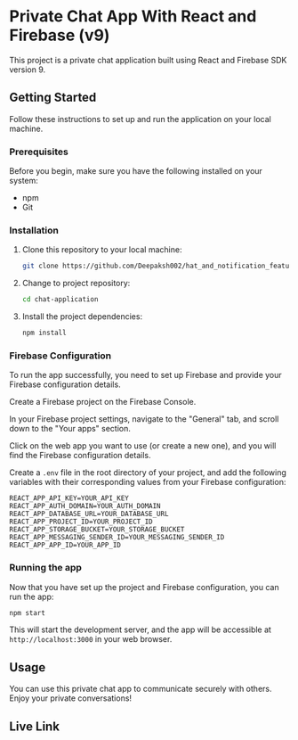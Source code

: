 # Private Chat App With React and Firebase (v9)

This project is a private chat application built using React and Firebase SDK version 9.

## Getting Started

Follow these instructions to set up and run the application on your local machine.

### Prerequisites
Before you begin, make sure you have the following installed on your system:

* npm
* Git

### Installation
1. Clone this repository to your local machine:

   ```bash
   git clone https://github.com/Deepaksh002/hat_and_notification_feature_codepth.git
   ```
2. Change to project repository:
   ```bash
   cd chat-application
   ```
3. Install the project dependencies:
   ```bash
   npm install
   ```
### Firebase Configuration

To run the app successfully, you need to set up Firebase and provide your Firebase configuration details.

Create a Firebase project on the Firebase Console.

In your Firebase project settings, navigate to the "General" tab, and scroll down to the "Your apps" section.

Click on the web app you want to use (or create a new one), and you will find the Firebase configuration details.

Create a `.env` file in the root directory of your project, and add the following variables with their corresponding values from your Firebase configuration:

    REACT_APP_API_KEY=YOUR_API_KEY
    REACT_APP_AUTH_DOMAIN=YOUR_AUTH_DOMAIN
    REACT_APP_DATABASE_URL=YOUR_DATABASE_URL
    REACT_APP_PROJECT_ID=YOUR_PROJECT_ID
    REACT_APP_STORAGE_BUCKET=YOUR_STORAGE_BUCKET
    REACT_APP_MESSAGING_SENDER_ID=YOUR_MESSAGING_SENDER_ID
    REACT_APP_APP_ID=YOUR_APP_ID

### Running the app
Now that you have set up the project and Firebase configuration, you can run the app:
```bash
npm start
```
This will start the development server, and the app will be accessible at `http://localhost:3000` in your web browser.

## Usage

You can use this private chat app to communicate securely with others. Enjoy your private conversations!

## Live Link
